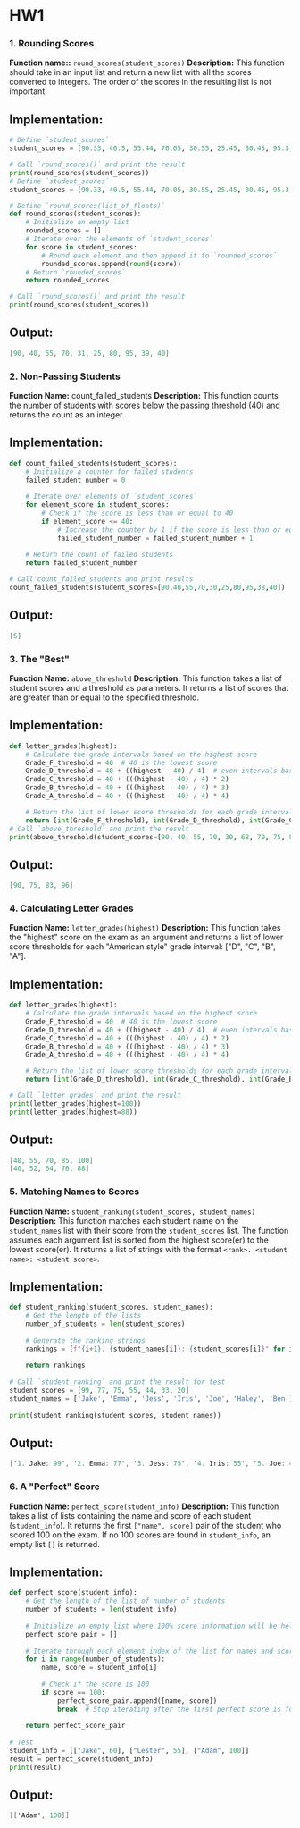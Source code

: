 # HW1
### 1. Rounding Scores

**Function name::**  `round_scores(student_scores)` 
**Description:**  This function should take in an input list and return a new list with all the scores converted to integers. The order of the scores in the resulting list is not important.

## Implementation:

```python
# Define `student_scores`
student_scores = [90.33, 40.5, 55.44, 70.05, 30.55, 25.45, 80.45, 95.3, 38.7, 40.3]

# Call `round_scores()` and print the result
print(round_scores(student_scores))
# Define `student_scores`
student_scores = [90.33, 40.5, 55.44, 70.05, 30.55, 25.45, 80.45, 95.3, 38.7, 40.3]

# Define `round_scores(list_of_floats)`
def round_scores(student_scores):
    # Initialize an empty list
    rounded_scores = []
    # Iterate over the elements of `student_scores`
    for score in student_scores:
        # Round each element and then append it to `rounded_scores`
        rounded_scores.append(round(score))
    # Return `rounded_scores`
    return rounded_scores

# Call `round_scores()` and print the result
print(round_scores(student_scores))
```
## Output:
```csharp
[90, 40, 55, 70, 31, 25, 80, 95, 39, 40]
```

### 2. Non-Passing Students
**Function Name:** count_failed_students
**Description:**  This function counts the number of students with scores below the passing threshold (40) and returns the count as an integer.
## Implementation:


```python
def count_failed_students(student_scores):
    # Initialize a counter for failed students
    failed_student_number = 0
    
    # Iterate over elements of `student_scores`
    for element_score in student_scores:
        # Check if the score is less than or equal to 40
        if element_score <= 40:
            # Increase the counter by 1 if the score is less than or equal to 40 points 
            failed_student_number = failed_student_number + 1
    
    # Return the count of failed students
    return failed_student_number

# Call'count_failed_students and print results
count_failed_students(student_scores=[90,40,55,70,30,25,80,95,38,40])
```
## Output:
```csharp
[5]
```
### 3. The "Best"

**Function Name:** `above_threshold`
**Description:** This function takes a list of student scores and a threshold as parameters. It returns a list of scores that are greater than or equal to the specified threshold.

## Implementation: 
```python
def letter_grades(highest):
    # Calculate the grade intervals based on the highest score
    Grade_F_threshold = 40  # 40 is the lowest score
    Grade_D_threshold = 40 + ((highest - 40) / 4)  # even intervals based on highest and score 40
    Grade_C_threshold = 40 + (((highest - 40) / 4) * 2)
    Grade_B_threshold = 40 + (((highest - 40) / 4) * 3)
    Grade_A_threshold = 40 + (((highest - 40) / 4) * 4)

    # Return the list of lower score thresholds for each grade interval
    return [int(Grade_F_threshold), int(Grade_D_threshold), int(Grade_C_threshold), int(Grade_B_threshold), int(Grade_A_threshold)]
# Call `above_threshold` and print the result
print(above_threshold(student_scores=[90, 40, 55, 70, 30, 68, 70, 75, 83, 96], threshold=75))
```

## Output:
```csharp
[90, 75, 83, 96]
```

### 4. Calculating Letter Grades

**Function Name:** `letter_grades(highest)` 
**Description:** This function takes the "highest" score on the exam as an argument and returns a list of lower score thresholds for each "American style" grade interval: ["D", "C", "B", "A"].

## Implementation:

```python
def letter_grades(highest):
    # Calculate the grade intervals based on the highest score
    Grade_F_threshold = 40  # 40 is the lowest score
    Grade_D_threshold = 40 + ((highest - 40) / 4)  # even intervals based on highest and score 40
    Grade_C_threshold = 40 + (((highest - 40) / 4) * 2)
    Grade_B_threshold = 40 + (((highest - 40) / 4) * 3)
    Grade_A_threshold = 40 + (((highest - 40) / 4) * 4)

    # Return the list of lower score thresholds for each grade interval
    return [int(Grade_D_threshold), int(Grade_C_threshold), int(Grade_B_threshold), int(Grade_A_threshold)]

# Call `letter_grades` and print the result
print(letter_grades(highest=100))
print(letter_grades(highest=88))
```
## Output:
```csharp
[40, 55, 70, 85, 100]
[40, 52, 64, 76, 88]
```

### 5. Matching Names to Scores

**Function Name:** `student_ranking(student_scores, student_names)` 
**Description:** This function matches each student name on the `student_names` list with their score from the `student_scores` list. The function assumes each argument list is sorted from the highest score(er) to the lowest score(er). It returns a list of strings with the format `<rank>. <student name>: <student score>`.

## Implementation:

```python
def student_ranking(student_scores, student_names):
    # Get the length of the lists
    number_of_students = len(student_scores)
    
    # Generate the ranking strings
    rankings = [f"{i+1}. {student_names[i]}: {student_scores[i]}" for i in range(number_of_students)]
    
    return rankings
​
# Call `student_ranking` and print the result for test
student_scores = [99, 77, 75, 55, 44, 33, 20]
student_names = ['Jake', 'Emma', 'Jess', 'Iris', 'Joe', 'Haley', 'Ben']
​
print(student_ranking(student_scores, student_names))
```

## Output:
```csharp
['1. Jake: 99', '2. Emma: 77', '3. Jess: 75', '4. Iris: 55', '5. Joe: 44', '6. Haley: 33', '7. Ben: 20']
```
### 6. A "Perfect" Score

**Function Name:** `perfect_score(student_info)` 
**Description:** This function takes a list of lists containing the name and score of each student (`student_info`). It returns the first `["name", score]` pair of the student who scored 100 on the exam. If no 100 scores are found in `student_info`, an empty list `[]` is returned.

## Implementation:

```python
def perfect_score(student_info):
    # Get the length of the list of number of students
    number_of_students = len(student_info)
    
    # Initialize an empty list where 100% score information will be held
    perfect_score_pair = []
    
    # Iterate through each element index of the list for names and scores
    for i in range(number_of_students):
        name, score = student_info[i]
        
        # Check if the score is 100
        if score == 100:
            perfect_score_pair.append([name, score])
            break  # Stop iterating after the first perfect score is found
            
    return perfect_score_pair
​
# Test
student_info = [["Jake", 60], ["Lester", 55], ["Adam", 100]]
result = perfect_score(student_info)
print(result)
```
## Output:
```csharp
[['Adam', 100]]
```


